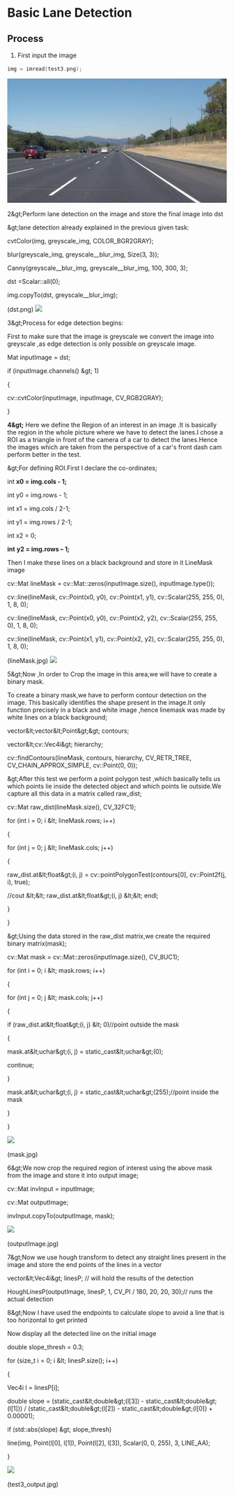 # Basic Lane Detection


## Process
1. First input the image

```cpp
img = imread(test3.png);
```
![img1](/pics/README_Pics/img1.jpg)

2\&gt;Perform lane detection on the image and store the final image into dst

\&gt;lane detection already explained in the previous given task:

cvtColor(img, greyscale\_img, COLOR\_BGR2GRAY);

blur(greyscale\_img, greyscale\_\_blur\_img, Size(3, 3));

Canny(greyscale\_\_blur\_img, greyscale\_\_blur\_img, 100, 300, 3);

dst =Scalar::all(0);

img.copyTo(dst, greyscale\_\_blur\_img);

(dst.png) ![](RackMultipart20200930-4-bvionh_html_9c39001d9a1f548.png)

3\&gt;Process for edge detection begins:

First to make sure that the image is greyscale we convert the image into greyscale ,as edge detection is only possible on greyscale image.

Mat inputImage = dst;

if (inputImage.channels() \&gt; 1)

{

cv::cvtColor(inputImage, inputImage, CV\_RGB2GRAY);

}

**4\&gt;** Here we define the Region of an interest in an image .It is basically the region in the whole picture where we have to detect the lanes.I chose a ROI as a triangle in front of the camera of a car to detect the lanes.Hence the images which are taken from the perspective of a car&#39;s front dash cam perform better in the test.

\&gt;For defining ROI.First I declare the co-ordinates;

int **x0 = img.cols - 1;**

int y0 = img.rows - 1;

int x1 = img.cols / 2-1;

int y1 = img.rows / 2-1;

int x2 = 0;

**int**  **y2 = img.rows – 1;**

Then I make these lines on a black background and store in it LineMask image

cv::Mat lineMask = cv::Mat::zeros(inputImage.size(), inputImage.type());

cv::line(lineMask, cv::Point(x0, y0), cv::Point(x1, y1), cv::Scalar(255, 255, 0), 1, 8, 0);

cv::line(lineMask, cv::Point(x0, y0), cv::Point(x2, y2), cv::Scalar(255, 255, 0), 1, 8, 0);

cv::line(lineMask, cv::Point(x1, y1), cv::Point(x2, y2), cv::Scalar(255, 255, 0), 1, 8, 0);

(lineMask.jpg) ![](RackMultipart20200930-4-bvionh_html_4a864e9b7e64b66c.jpg)

5\&gt;Now ,In order to Crop the image in this area,we will have to create a binary mask.

To create a binary mask,we have to perform contour detection on the image. This basically identifies the shape present in the image.It only function precisely in a black and white image ,hence linemask was made by white lines on a black background;

vector\&lt;vector\&lt;Point\&gt;\&gt; contours;

vector\&lt;cv::Vec4i\&gt; hierarchy;

cv::findContours(lineMask, contours, hierarchy, CV\_RETR\_TREE, CV\_CHAIN\_APPROX\_SIMPLE, cv::Point(0, 0));

\&gt;After this test we perform a point polygon test ,which basically tells us which points lie inside the detected object and which points lie outside.We capture all this data in a matrix called raw\_dist;

cv::Mat raw\_dist(lineMask.size(), CV\_32FC1);

for (int i = 0; i \&lt; lineMask.rows; i++)

{

for (int j = 0; j \&lt; lineMask.cols; j++)

{

raw\_dist.at\&lt;float\&gt;(i, j) = cv::pointPolygonTest(contours[0], cv::Point2f(j, i), true);

//cout \&lt;\&lt; raw\_dist.at\&lt;float\&gt;(i, j) \&lt;\&lt; endl;

}

}

\&gt;Using the data stored in the raw\_dist matrix,we create the required binary matrix(mask);

cv::Mat mask = cv::Mat::zeros(inputImage.size(), CV\_8UC1);

for (int i = 0; i \&lt; mask.rows; i++)

{

for (int j = 0; j \&lt; mask.cols; j++)

{

if (raw\_dist.at\&lt;float\&gt;(i, j) \&lt; 0)//point outside the mask

{

mask.at\&lt;uchar\&gt;(i, j) = static\_cast\&lt;uchar\&gt;(0);

continue;

}

mask.at\&lt;uchar\&gt;(i, j) = static\_cast\&lt;uchar\&gt;(255);//point inside the mask

}

}

![](RackMultipart20200930-4-bvionh_html_68fb3f1bc40813fd.png)

(mask.jpg)

6\&gt;We now crop the required region of interest using the above mask from the image and store it into output image;

cv::Mat invInput = inputImage;

cv::Mat outputImage;

invInput.copyTo(outputImage, mask);

![](RackMultipart20200930-4-bvionh_html_889a1c24665c10c8.png)

(outputImage.jpg)

7\&gt;Now we use hough transform to detect any straight lines present in the image and store the end points of the lines in a vector

vector\&lt;Vec4i\&gt; linesP; // will hold the results of the detection

HoughLinesP(outputImage, linesP, 1, CV\_PI / 180, 20, 20, 30);// runs the actual detection

8\&gt;Now I have used the endpoints to calculate slope to avoid a line that is too horizontal to get printed

Now display all the detected line on the initial image

double slope\_thresh = 0.3;

for (size\_t i = 0; i \&lt; linesP.size(); i++)

{

Vec4i l = linesP[i];

double slope = (static\_cast\&lt;double\&gt;(l[3]) - static\_cast\&lt;double\&gt;(l[1])) / (static\_cast\&lt;double\&gt;(l[2]) - static\_cast\&lt;double\&gt;(l[0]) + 0.00001);

if (std::abs(slope) \&gt; slope\_thresh)

line(img, Point(l[0], l[1]), Point(l[2], l[3]), Scalar(0, 0, 255), 3, LINE\_AA);

}

![](RackMultipart20200930-4-bvionh_html_ff00e4df9b40e256.png)

(test3\_output.jpg)
